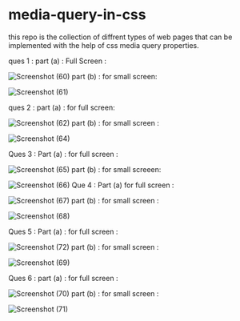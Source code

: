 # media-query-in-css
this repo is the collection of diffrent types of web pages that can be implemented with the help of css media query properties.

ques 1 : 
part (a) : Full Screen : 

![Screenshot (60)](https://github.com/Ziaurrehman90/media-query-in-css/assets/112377951/d78e851d-4f34-46f0-a422-798c4449b60d)
part (b) : for small screen:

![Screenshot (61)](https://github.com/Ziaurrehman90/media-query-in-css/assets/112377951/7b84fc45-8c0a-4f26-b8fe-cd72311f2248)

ques 2 :
part (a) : for full screen:

![Screenshot (62)](https://github.com/Ziaurrehman90/media-query-in-css/assets/112377951/b8376e80-0d34-4995-9c74-6f3ef05ef232)
part (b) : for small screen :

![Screenshot (64)](https://github.com/Ziaurrehman90/media-query-in-css/assets/112377951/b35fec9e-ccf8-4599-b454-75e1113d4dd2)

Ques 3 : 
Part (a) : for full screen : 

![Screenshot (65)](https://github.com/Ziaurrehman90/media-query-in-css/assets/112377951/e827f596-7dde-42fc-891e-ef1142be1dc1)
part (b) : for small screeen:

![Screenshot (66)](https://github.com/Ziaurrehman90/media-query-in-css/assets/112377951/c32b8792-8da0-42d4-a8be-a70aa0aa569a)
Que 4 : 
Part (a) for full screen : 

![Screenshot (67)](https://github.com/Ziaurrehman90/media-query-in-css/assets/112377951/78d15857-12af-4b54-bcdd-939d83c923bf)
part (b) : for small screen : 

![Screenshot (68)](https://github.com/Ziaurrehman90/media-query-in-css/assets/112377951/5dfb118e-bd54-4d7b-a9a0-11dbb6f33705)

 Ques 5 : 
 Part (a) : for full screen : 
 
 ![Screenshot (72)](https://github.com/Ziaurrehman90/media-query-in-css/assets/112377951/789d0289-f053-460e-91ac-0c9f2b6c5941)
part (b) : for small screen : 

![Screenshot (69)](https://github.com/Ziaurrehman90/media-query-in-css/assets/112377951/9dc61879-e13a-48b2-bd4c-5eb4d7ba30b8)

Ques 6 : 
part (a) : for full screen : 

![Screenshot (70)](https://github.com/Ziaurrehman90/media-query-in-css/assets/112377951/de12b6d5-3392-451c-bdc4-c34068971131)
part (b) : for small screen : 

![Screenshot (71)](https://github.com/Ziaurrehman90/media-query-in-css/assets/112377951/dddf0eac-6727-4425-a138-9502894af5fe)
